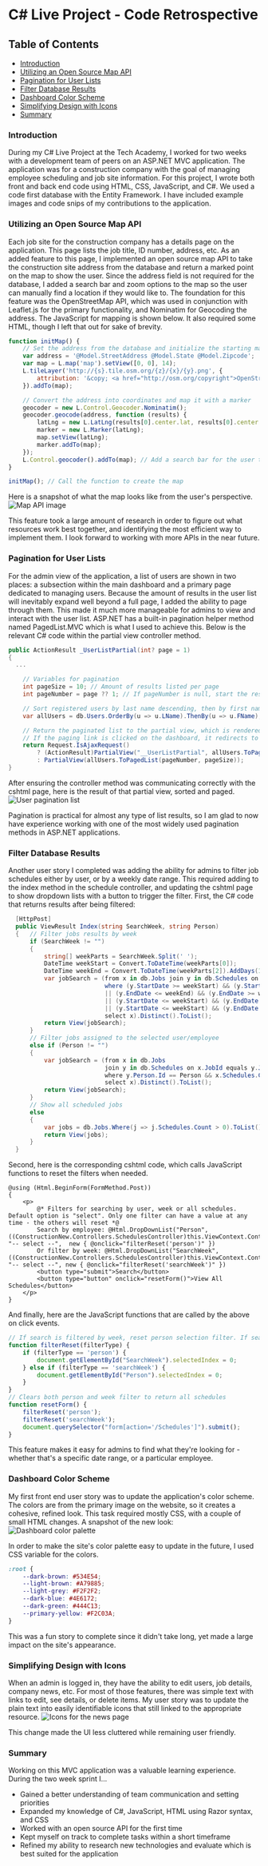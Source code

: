 # C# Live Project - Code Retrospective

## Table of Contents
* <a href="#introduction">Introduction</a>
* <a href="#mapping">Utilizing an Open Source Map API</a>
* <a href="#pagination">Pagination for User Lists</a>
* <a href="#filtering">Filter Database Results</a>
* <a href="#dashboard">Dashboard Color Scheme</a>
* <a href="#icons">Simplifying Design with Icons</a>
* <a href="#summary">Summary</a>

### <span id="introduction">Introduction</span>
During my C# Live Project at the Tech Academy, I worked for two weeks with a development team of peers on an ASP.NET MVC application. The application was for a construction company with the goal of managing employee scheduling and job site information. For this project, I wrote both front and back end code using HTML, CSS, JavaScript, and C#. We used a code first database with the Entity Framework. I have included example images and code snips of my contributions to the application.

### <span id="mapping">Utilizing an Open Source Map API</span>
Each job site for the construction company has a details page on the application. This page lists the job title, ID number, address, etc. As an added feature to this page, I implemented an open source map API to take the construction site address from the database and return a marked point on the map to show the user. Since the address field is not required for the database, I added a search bar and zoom options to the map so the user can manually find a location if they would like to. The foundation for this feature was the OpenStreetMap API, which was used in conjunction with Leaflet.js for the primary functionality, and Nominatim for Geocoding the address. The JavaScript for mapping is shown below. It also required some HTML, though I left that out for sake of brevity. 

```javascript
function initMap() {
    // Set the address from the database and initialize the starting map view/zoom level
    var address = '@Model.StreetAddress @Model.State @Model.Zipcode';
    var map = L.map('map').setView([0, 0], 14);
    L.tileLayer('http://{s}.tile.osm.org/{z}/{x}/{y}.png', {
        attribution: '&copy; <a href="http://osm.org/copyright">OpenStreetMap</a> contributors'
    }).addTo(map);

    // Convert the address into coordinates and map it with a marker
    geocoder = new L.Control.Geocoder.Nominatim();
    geocoder.geocode(address, function (results) {
        latLng = new L.LatLng(results[0].center.lat, results[0].center.lng);
        marker = new L.Marker(latLng);
        map.setView(latLng);
        marker.addTo(map);           
    });
    L.Control.geocoder().addTo(map); // Add a search bar for the user to manually find a location
}

initMap(); // Call the function to create the map
```
Here is a snapshot of what the map looks like from the user's perspective. 
![Map API image](https://github.com/jrs-scott/C-Sharp-Code-Retrospective/blob/master/mapAPI.JPG)

This feature took a large amount of research in order to figure out what resources work best together, and identifying the most efficient way to implement them. I look forward to working with more APIs in the near future. 

### <span id="pagination">Pagination for User Lists</span>
For the admin view of the application, a list of users are shown in two places: a subsection within the main dashboard and a primary page dedicated to managing users. Because the amount of results in the user list will inevitably expand well beyond a full page, I added the ability to page through them. This made it much more manageable for admins to view and interact with the user list. ASP.NET has a built-in pagination helper method named PagedList.MVC which is what I used to achieve this. Below is the relevant C# code within the partial view controller method.

```c#
public ActionResult _UserListPartial(int? page = 1)
{
  ...

	// Variables for pagination
	int pageSize = 10; // Amount of results listed per page
	int pageNumber = page ?? 1; // If pageNumber is null, start the results at page 1

	// Sort registered users by last name descending, then by first name
	var allUsers = db.Users.OrderBy(u => u.LName).ThenBy(u => u.FName);

	// Return the paginated list to the partial view, which is rendered within AllUsers.cshtml
	// If the paging link is clicked on the dashboard, it redirects to AllUsers (with the associated page number)
	return Request.IsAjaxRequest()
		? (ActionResult)PartialView("__UserListPartial", allUsers.ToPagedList(pageNumber, pageSize))
		: PartialView(allUsers.ToPagedList(pageNumber, pageSize));
}
```
After ensuring the controller method was communicating correctly with the cshtml page, here is the result of that partial view, sorted and paged.
![User pagination list](https://github.com/jrs-scott/C-Sharp-Code-Retrospective/blob/master/userPagination.JPG)

Pagination is practical for almost any type of list results, so I am glad to now have experience working with one of the most widely used pagination methods in ASP.NET applications. 

### <span id="filtering">Filter Database Results</span>
Another user story I completed was adding the ability for admins to filter job schedules either by user, or by a weekly date range. This required adding to the index method in the schedule controller, and updating the cshtml page to show dropdown lists with a button to trigger the filter. First, the C# code that returns results after being filtered:

```c#
  [HttpPost]
  public ViewResult Index(string SearchWeek, string Person)
  {   // Filter jobs results by week  
      if (SearchWeek != "")
      {
          string[] weekParts = SearchWeek.Split(' ');
          DateTime weekStart = Convert.ToDateTime(weekParts[0]);
          DateTime weekEnd = Convert.ToDateTime(weekParts[2]).AddDays(1);               
          var jobSearch = (from x in db.Jobs join y in db.Schedules on x.JobId equals y.Job.JobId
                           where (y.StartDate >= weekStart) && (y.StartDate <= weekEnd)
                           || (y.EndDate <= weekEnd) && (y.EndDate >= weekStart)
                           || (y.StartDate <= weekStart) && (y.EndDate >= weekEnd)
                           || (y.StartDate <= weekStart) && (y.EndDate == null)
                           select x).Distinct().ToList();                
          return View(jobSearch);          
      }
      // Filter jobs assigned to the selected user/employee
      else if (Person != "")
      {
          var jobSearch = (from x in db.Jobs
                           join y in db.Schedules on x.JobId equals y.Job.JobId
                           where y.Person.Id == Person && x.Schedules.Count > 0
                           select x).Distinct().ToList();
          return View(jobSearch);
      }
      // Show all scheduled jobs
      else
      {
          var jobs = db.Jobs.Where(j => j.Schedules.Count > 0).ToList();
          return View(jobs);
      }                                 
  }
```

Second, here is the corresponding cshtml code, which calls JavaScript functions to reset the filters when needed.
```cshtml
@using (Html.BeginForm(FormMethod.Post))
{
    <p>
        @* Filters for searching by user, week or all schedules. Default option is "select". Only one filter can have a value at any time - the others will reset *@
        Search by employee: @Html.DropDownList("Person", ((ConstructionNew.Controllers.SchedulesController)this.ViewContext.Controller).GetUsers(), "-- select --",  new { @onclick="filterReset('person')" })
        Or filter by week: @Html.DropDownList("SearchWeek", ((ConstructionNew.Controllers.SchedulesController)this.ViewContext.Controller).ListWeeks(), "-- select --", new { @onclick="filterReset('searchWeek')" })
        <button type="submit">Search</button>
        <button type="button" onclick="resetForm()">View All Schedules</button>
    </p>
}
```

And finally, here are the JavaScript functions that are called by the above on click events.
```javascript
// If search is filtered by week, reset person selection filter. If search is filtered by person, reset searchweek selection.
function filterReset(filterType) {
    if (filterType == 'person') {
        document.getElementById("SearchWeek").selectedIndex = 0;
    } else if (filterType == 'searchWeek') {
        document.getElementById("Person").selectedIndex = 0;
    }
}
// Clears both person and week filter to return all schedules
function resetForm() {
    filterReset('person');
    filterReset('searchWeek');
    document.querySelector("form[action='/Schedules']").submit();
}
```

This feature makes it easy for admins to find what they're looking for - whether that's a specific date range, or a particular employee. 

### <span id="dashboard">Dashboard Color Scheme</span>
My first front end user story was to update the application's color scheme. The colors are from the primary image on the website, so it creates a cohesive, refined look. This task required mostly CSS, with a couple of small HTML changes. A snapshot of the new look:
![Dashboard color palette](https://github.com/jrs-scott/C-Sharp-Code-Retrospective/blob/master/dashboard.JPG)

In order to make the site's color palette easy to update in the future, I used CSS variable for the colors.
```css
:root {
    --dark-brown: #534E54;
    --light-brown: #A79885;
    --light-grey: #F2F2F2;
    --dark-blue: #4E6172;
    --dark-green: #444C13;
    --primary-yellow: #F2C03A;
}
```

This was a fun story to complete since it didn't take long, yet made a large impact on the site's appearance.

### <span id="icons">Simplifying Design with Icons</span>
When an admin is logged in, they have the ability to edit users, job details, company news, etc. For most of those features, there was simple text with links to edit, see details, or delete items. My user story was to update the plain text into easily identifiable icons that still linked to the appropriate resource. 
![Icons for the news page](https://github.com/jrs-scott/C-Sharp-Code-Retrospective/blob/master/newsPage.JPG)

This change made the UI less cluttered while remaining user friendly.

### <span id="summary">Summary</span>
Working on this MVC application was a valuable learning experience. During the two week sprint I...
* Gained a better understanding of team communication and setting priorities
* Expanded my knowledge of C#, JavaScript, HTML using Razor syntax, and CSS
* Worked with an open source API for the first time
* Kept myself on track to complete tasks within a short timeframe
* Refined my ability to research new technologies and evaluate which is best suited for the application
